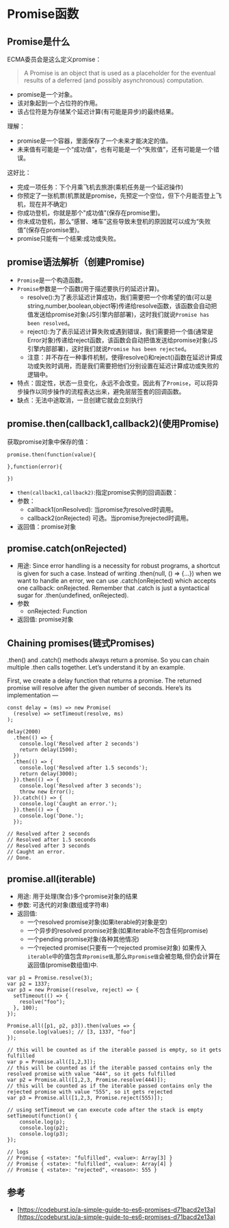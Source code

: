 # Promise函数

## Promise是什么
ECMA委员会是这么定义promise：
>A Promise is an object that is used as a placeholder for the eventual results of a deferred (and possibly asynchronous) computation.

- promise是一个对象。
- 该对象起到一个占位符的作用。
- 该占位符是为存储某个延迟计算(有可能是异步)的最终结果。

理解：
- promise是一个容器，里面保存了一个未来才能决定的值。
- 未来值有可能是一个“成功值”，也有可能是一个“失败值”，还有可能是一个错误。

这好比：
- 完成一项任务：下个月乘飞机去旅游(乘机任务是一个延迟操作)
- 你预定了一张机票(机票就是promise，先预定一个空位，但下个月能否登上飞机，现在并不确定)
- 你成功登机，你就是那个"成功值"(保存在promise里)。
- 你未成功登机，那么“感冒、堵车”这些导致未登机的原因就可以成为“失败值”(保存在promise里)。
- promise只能有一个结果:成功或失败。

## promise语法解析（创建Promise)
- `Promise`是一个构造函数。
- `Promise`参数是一个函数(用于描述要执行的延迟计算)。
  - resolve():为了表示延迟计算成功，我们需要把一个你希望的值(可以是string,number,boolean,object等)传递给resolve函数，该函数会自动把值发送给promise对象(JS引擎内部部署)，这时我们就说`Promise has been resolved`。
  - reject():为了表示延迟计算失败或遇到错误，我们需要把一个值(通常是Error对象)传递给reject函数，该函数会自动把值发送给promise对象(JS引擎内部部署)，这时我们就说`Promise has been rejected`。
  - 注意：并不存在一种事件机制，使得resolve()和reject()函数在延迟计算成功或失败时调用，而是我们需要把他们分别设置在延迟计算成功或失败的逻辑中。
- 特点：固定性，状态一旦变化，永远不会改变。因此有了`Promise`，可以将异步操作以同步操作的流程表达出来，避免层层签套的回调函数。
- 缺点：无法中途取消，一旦创建它就会立刻执行

## promise.then(callback1,callback2)(使用Promise)
获取promise对象中保存的值：
```
promise.then(function(value){

},function(error){

})
```
- `then(callback1,callback2)`:指定promise实例的回调函数：
- 参数：
  - callback1(onResolved): 当promise为resolved时调用。
  - callback2(onRejected) 可选。当promise为rejected时调用。
- 返回值：promise对象

## promise.catch(onRejected)
- 用途: Since error handling is a necessity for robust programs, a shortcut is given for such a case. Instead of writing .then(null, () => {...}) when we want to handle an error, we can use .catch(onRejected) which accepts one callback: onRejected. Remember that .catch is just a syntactical sugar for .then(undefined, onRejected).
- 参数
  - onRejected: Function
- 返回值: promise对象

## Chaining promises(链式Promises)
.then() and .catch() methods always return a promise. So you can chain multiple .then calls together. Let’s understand it by an example.

First, we create a delay function that returns a promise. The returned promise will resolve after the given number of seconds. Here’s its implementation —

```
const delay = (ms) => new Promise(
  (resolve) => setTimeout(resolve, ms)
);

delay(2000)
  .then(() => {
    console.log('Resolved after 2 seconds')
    return delay(1500);
  })
  .then(() => {
    console.log('Resolved after 1.5 seconds');
    return delay(3000);
  }).then(() => {
    console.log('Resolved after 3 seconds');
    throw new Error();
  }).catch(() => {
    console.log('Caught an error.');
  }).then(() => {
    console.log('Done.');
  });

// Resolved after 2 seconds
// Resolved after 1.5 seconds
// Resolved after 3 seconds
// Caught an error.
// Done.
```

## promise.all(iterable)
- 用途: 用于处理(聚合)多个promise对象的结果
- 参数: 可迭代的对象(数组或字符串)
- 返回值:
  - 一个resolved promise对象(如果iterable的对象是空)
  - 一个异步的resolved promise对象(如果iterable不包含任何promise)
  - 一个pending promise对象(各种其他情况)
  - 一个rejected promise(只要有一个rejected promise对象)
如果传入`iterable`中的值包含`非promise值`,那么`非promise值`会被忽略,但仍会计算在返回值(promise数组值)中.
```
var p1 = Promise.resolve(3);
var p2 = 1337;
var p3 = new Promise((resolve, reject) => {
  setTimeout(() => {
    resolve("foo");
  }, 100);
}); 

Promise.all([p1, p2, p3]).then(values => { 
  console.log(values); // [3, 1337, "foo"] 
});
```
```
// this will be counted as if the iterable passed is empty, so it gets fulfilled
var p = Promise.all([1,2,3]);
// this will be counted as if the iterable passed contains only the resolved promise with value "444", so it gets fulfilled
var p2 = Promise.all([1,2,3, Promise.resolve(444)]);
// this will be counted as if the iterable passed contains only the rejected promise with value "555", so it gets rejected
var p3 = Promise.all([1,2,3, Promise.reject(555)]);

// using setTimeout we can execute code after the stack is empty
setTimeout(function() {
    console.log(p);
    console.log(p2);
    console.log(p3);
});

// logs
// Promise { <state>: "fulfilled", <value>: Array[3] }
// Promise { <state>: "fulfilled", <value>: Array[4] }
// Promise { <state>: "rejected", <reason>: 555 }
```
## 参考
- [https://codeburst.io/a-simple-guide-to-es6-promises-d71bacd2e13a](https://codeburst.io/a-simple-guide-to-es6-promises-d71bacd2e13a)